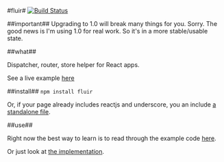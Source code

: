 #fluir#
[![Build Status](https://travis-ci.org/z5h/fluir.svg?branch=master)](https://travis-ci.org/z5h/fluir)

##important##
Upgrading to 1.0 will break many things for you.
Sorry.
The good news is I'm using 1.0 for real work. So it's in a more stable/usable state.

##what##

Dispatcher, router, store helper for React apps.

See a live example [here](http://z5h.github.io/fluir/)


##install##
```npm install fluir```

Or, if your page already includes reactjs and underscore, you an include [a standalone file](https://github.com/z5h/fluir/tree/master/dist).

##use##

Right now the best way to learn is to read through the example code [here](https://github.com/z5h/fluir/tree/master/example).

Or just look at [the implementation](https://github.com/z5h/fluir/blob/master/index.js).
